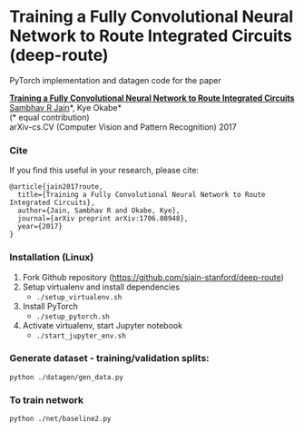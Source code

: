# Training a Fully Convolutional Neural Network to Route Integrated Circuits (deep-route)

PyTorch implementation and datagen code for the paper

**[Training a Fully Convolutional Neural Network to Route Integrated Circuits](https://arxiv.org/abs/1706.08948)**
<br>
[Sambhav R Jain](https://sites.google.com/view/sjain/home)\*,
Kye Okabe\*
<br>
(\* equal contribution)
<br>
arXiv-cs.CV (Computer Vision and Pattern Recognition) 2017

### Cite
If you find this useful in your research, please cite:
```
@article{jain2017route,
  title={Training a Fully Convolutional Neural Network to Route Integrated Circuits},
  author={Jain, Sambhav R and Okabe, Kye},
  journal={arXiv preprint arXiv:1706.08948},
  year={2017}
}
```

### Installation (Linux)
1. Fork Github repository (https://github.com/sjain-stanford/deep-route)
2. Setup virtualenv and install dependencies
     * `./setup_virtualenv.sh`  
3. Install PyTorch
     * `./setup_pytorch.sh`    
4. Activate virtualenv, start Jupyter notebook
    * `./start_jupyter_env.sh`

### Generate dataset - training/validation splits:
`python ./datagen/gen_data.py`

### To train network
`python ./net/baseline2.py`

